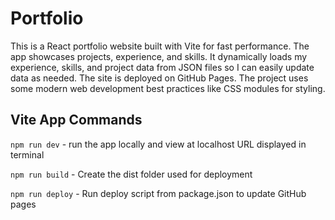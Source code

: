 # Portfolio
This is a React portfolio website built with Vite for fast performance. The app showcases projects, experience, and skills. It dynamically loads my experience, skills, and project data from JSON files so I can easily update data as needed. The site is deployed on GitHub Pages. The project uses some modern web development best practices like CSS modules for styling.

## Vite App Commands 
`npm run dev` - run the app locally and view at localhost URL displayed in terminal

`npm run build` - Create the dist folder used for deployment

`npm run deploy` - Run deploy script from package.json to update GitHub pages
